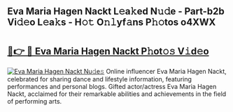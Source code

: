 ## Eva Maria Hagen Nackt L𝚎a𝚔ed N𝚞𝚍e - Part-b2b Vi𝚍𝚎o L𝚎a𝚔s - H𝚘𝚝 O𝚗𝚕yf𝚊ns P𝚑𝚘tos o4XWX

# <h2><a href="http://kf1exwf.oniu.top/?m=Eva+Maria+Hagen+Nackt">🔗👉 🔴 Eva Maria Hagen Nackt P𝚑ot𝚘𝚜 V𝚒d𝚎o</a></h2>

[![Eva Maria Hagen Nackt Nu𝚍e𝚜](https://i.imgur.com/0qMVB7G.gif)](http://kf1exwf.oniu.top/?m=Eva+Maria+Hagen+Nackt)
Online influencer Eva Maria Hagen Nackt, celebrated for sharing dance and lifestyle information, featuring performances and personal blogs. Gifted actor/actress Eva Maria Hagen Nackt, acclaimed for their remarkable abilities and achievements in the field of performing arts.  
